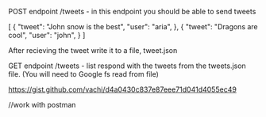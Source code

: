 POST endpoint /tweets - in this endpoint you should be able to send tweets

[
{
   "tweet": "John snow is the best",
   "user": "aria",
},
{
   "tweet": "Dragons are cool",
   "user": "john",
}
]

After recieving the tweet write it to a file, tweet.json

GET endpoint /tweets - list respond with the tweets from the tweets.json file. (You will need to Google fs read from file)


https://gist.github.com/vachi/d4a0430c837e87eee71d041d4055ec49

//work with postman
